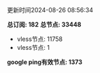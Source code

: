 更新时间2024-08-26 08:56:34

**总订阅: 182**
**总节点: 33448**
- vless节点: 11758
- vless节点: 1

**google ping有效节点: 1373**
